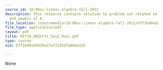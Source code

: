 ```yaml
---
course_id: 18-06sc-linear-algebra-fall-2011
description: This resource contains solution to problem set related to diagonalization
  and powers of A.
file_location: /coursemedia/18-06sc-linear-algebra-fall-2011/b7f1b40a20430a1fa7222bdfa8daa126_MIT18_06SCF11_Ses2.9sol.pdf
file_type: application/pdf
layout: pdf
title: MIT18_06SCF11_Ses2.9sol.pdf
type: course
uid: b7f1b40a20430a1fa7222bdfa8daa126

---
```

None